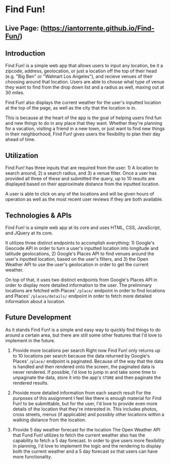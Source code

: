 # Find Fun!
## Live Page: (https://iantorrente.github.io/Find-Fun/)
## Introduction
Find Fun! is a simple web app that allows users to input any location, be it a zipcode, address, geolocation, or just a location off the top of their head (e.g. "Big Ben" or "Walmart Los Angeles"), and recieve venues of their choosing around that location. Users are able to choose what type of venue they want to find from the drop down list and a radius as well, maxing out at 30 miles. 

Find Fun! also displays the current weather for the user's inputted location at the top of the page, as well as the city that the location is in. 

This is because at the heart of the app is the goal of helping users find fun and new things to do in any place that they want. Whether they're planning for a vacation, visiting a friend in a new town, or just want to find new things in their neighborhood, Find Fun! gives users the flexibility to plan their day ahead of time.

## Utilization
Find Fun! has three inputs that are required from the user: 1) A location to search around, 2) a search radius, and 3) a venue filter. Once a user has provided all three of these and submitted the query, up to 10 results are displayed based on their approximate distance from the inputted location.

A user is able to click on any of the locations and will be given hours of operation as well as the most recent user reviews if they are both available.

## Technologies & APIs
Find Fun! is a simple web app at its core and uses HTML, CSS, JavaScript, and JQuery at its core.

It utilizes three distinct endpoints to accomplish everything: 1) Google's Geocode API in order to turn a user's inputted location into longitude and latitude geolocations, 2) Google's Places API to find venues around the user's inputted location, based on the user's filters, and 3) the Open Weather API to use the user's geolocation in order to get the current weather.

On top of that, it uses two distinct endpoints from Google's Places API in order to display more detailed information to the user. The preliminary locations are fetched with Places' `/place/` endpoint in order to find locations and Places' `/places/details/` endpoint in order to fetch more detailed information about a location.

## Future Development
As it stands Find Fun! is a simple and easy way to quickly find things to do around a certain area, but there are still some other features that I'd love to implement in the future. 
  1) Provide more locations per search
     Right now Find Fun! only returns up to 10 locations per search because the data returned by Google's Places' `/place/` endpoint is paginated. Because of the way that the data is handled and then rendered onto the screen, the paginated data is never rendered. If possible, I'd love to jump in and take some time to unpaginate the data, store it into the app's `STORE` and then paginate the rendered results.
     
  2) Provide more detailed information from each search result
     For the purposes of this assignment I feel like there is enough material for Find Fun! to be submittable, but for the user, I'd love to provide even more details of the location that they're interested in. This includes photos, cross streets, menus (if applicable) and possibly other locations within a walking distance from the location.
     
  3) Provide 5 day weather forecast for the location
     The Open Weather API that Fund Fun! utilizes to fetch the current weather also has the capability to fetch a 5 day forecast. In order to give users more flexibility in planning, I'd love to implement the logic and the rendering to display both the current weather and a 5 day forecast so that users can have more functionality.
